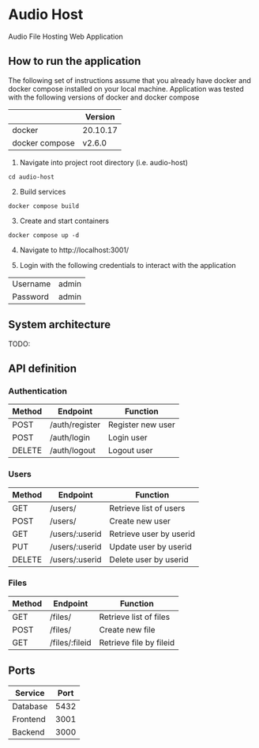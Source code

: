 # Audio Host
Audio File Hosting Web Application

## How to run the application

The following set of instructions assume that you already have docker and docker compose installed on your local machine. Application was tested with the following versions of docker and docker compose

|                | Version  | 
| -------------- | -------- |
| docker         | 20.10.17 |
| docker compose | v2.6.0   |

1. Navigate into project root directory (i.e. audio-host)
```
cd audio-host
```

2. Build services
```
docker compose build
```

3. Create and start containers
```
docker compose up -d
```

4. Navigate to http://localhost:3001/

5. Login with the following credentials to interact with the application

|               |       |
| ------------- | ----- |
| Username      | admin |
| Password      | admin |

## System architecture
TODO:

## API definition

### Authentication

| Method | Endpoint        | Function          |
| -------|---------------- | ----------------- |
| POST   | /auth/register  | Register new user |
| POST   | /auth/login     | Login user        |
| DELETE | /auth/logout    | Logout user       |

### Users

| Method | Endpoint        | Function               |
| -------|---------------- | ---------------------- |
| GET    | /users/         | Retrieve list of users |
| POST   | /users/         | Create new user        |
| GET    | /users/:userid  | Retrieve user by userid|
| PUT    | /users/:userid  | Update user by userid  |
| DELETE | /users/:userid  | Delete user by userid  |

### Files

| Method | Endpoint        | Function               |
| -------|---------------- | ---------------------- |
| GET    | /files/         | Retrieve list of files |
| POST   | /files/         | Create new file        |
| GET    | /files/:fileid  | Retrieve file by fileid|

## Ports

| Service       | Port  |
| ------------- | ----- |
| Database      | 5432  |
| Frontend      | 3001  |
| Backend       | 3000  |
